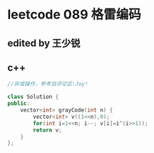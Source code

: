 # leetcode 089 格雷编码
## edited by 王少锐
## c++



```cpp
//异或操作，参考自评论区:Joy!

class Solution {
public:
    vector<int> grayCode(int n) {
        vector<int> v((1<<n),0);
        for(int i=1<<n; i--; v[i]=i^(i>>1));
        return v;
    }
};

```

